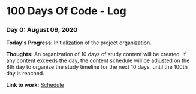 # 100 Days Of Code - Log

### Day 0: August 09, 2020

**Today's Progress**: Initialization of the project organization. 

**Thoughts:** An organization of 10 days of study content will be created. If any content exceeds the day, the content schedule will be adjusted on the 8th day to organize the study timeline for the next 10 days, until the 100th day is reached.

**Link to work:** [Schedule](https://www.evernote.com/shard/s669/sh/fb343d9e-310e-b60a-58fe-be633b146910/c05e4a4f0abfa0c846caaf097b2bd673)
